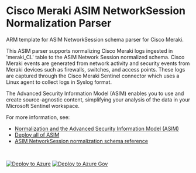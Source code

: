 # Cisco Meraki ASIM NetworkSession Normalization Parser

ARM template for ASIM NetworkSession schema parser for Cisco Meraki.

This ASIM parser supports normalizing Cisco Meraki logs ingested in 'meraki_CL' table to the ASIM Network Session normalized schema. Cisco Meraki events are generated from network activity and security events from Meraki devices such as firewalls, switches, and access points. These logs are captured through the Cisco Meraki Sentinel connector which uses a Linux agent to collect logs in Syslog format.


The Advanced Security Information Model (ASIM) enables you to use and create source-agnostic content, simplifying your analysis of the data in your Microsoft Sentinel workspace.

For more information, see:

- [Normalization and the Advanced Security Information Model (ASIM)](https://aka.ms/AboutASIM)
- [Deploy all of ASIM](https://aka.ms/DeployASIM)
- [ASIM NetworkSession normalization schema reference](https://aka.ms/ASimNetworkSessionDoc)

<br>

[![Deploy to Azure](https://aka.ms/deploytoazurebutton)](https://portal.azure.com/#create/Microsoft.Template/uri/https%3A%2F%2Fraw.githubusercontent.com%2FAzure%2FAzure-Sentinel%2Fmaster%2FParsers%2FASimNetworkSession%2FARM%2FASimNetworkSessionCiscoMeraki%2FASimNetworkSessionCiscoMeraki.json) [![Deploy to Azure Gov](https://aka.ms/deploytoazuregovbutton)](https://portal.azure.us/#create/Microsoft.Template/uri/https%3A%2F%2Fraw.githubusercontent.com%2FAzure%2FAzure-Sentinel%2Fmaster%2FParsers%2FASimNetworkSession%2FARM%2FASimNetworkSessionCiscoMeraki%2FASimNetworkSessionCiscoMeraki.json)
